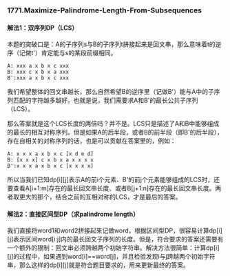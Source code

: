 ### 1771.Maximize-Palindrome-Length-From-Subsequences

#### 解法1：双序列DP（LCS）
本题的突破口是：A的子序列s与B的子序列t拼接起来是回文串，那么意味着t的逆序（记做t'）肯定能与s的某段前缀相同。
```
A: xxx a x b x c xxx
B: xxx c x b x a xxx
B':xxx a x b x c xxx
```
我们希望整体的回文串越长，那么自然希望B的逆序里（记做B'）能与A中的子序列匹配的字符越多越好。也就是说，我们需要求A和B'的最长公共子序列（LCS）。

那么答案就是这个LCS长度的两倍吗？并不是。LCS只是描述了A和B中能够组成的最长的相互对称序列。但是如果A的后半段，或者B的前半段（即B'的后半段），存在自相关的对称序列的话，也是可以贡献在答案里的，例如：
```
A: x x x a x b x c [x d e d]
B: [x x x] c x b x a x x x x
B':x x x a x b x c [x x x x]
```
所以当我们已知dp[i][j]表示A的前i个元素、B'的前j个元素能够组成的LCS时，还要查看A[i+1:m]存在的最长回文串长度、或者B[j+1:n]存在的最长回文串长度。两者取更大的那个，结合之前的互相对称的LCS，才是最后的答案。

#### 解法2：直接区间型DP（求palindrome length）
我们直接将word1和word2拼接起来记做word，根据区间型DP，很容易计算dp[i][j]表示区间word[i:j]内的最长回文子序列的长度。但是，符合要求的答案还需要有一个额外的限制：回文串必须跨越两个初始字符串。解决方法很简单：计算dp[i][j]的过程中，如果遇到word[i]==word[j]，并且检验发现i与j跨越两个初始字符串，那么这样的dp[i][j]就是符合题目要求的，用来更新最终的答案。
